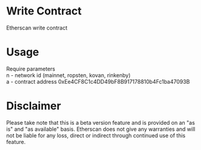 # Write Contract
Etherscan write contract

# Usage
Require parameters <br />
n - network id (mainnet, ropsten, kovan, rinkenby) <br />
a - contract address 0xEe4CF8C1c4DD49bF8B917178810b4Fc1ba47093B

# Disclaimer
Please take note that this is a beta version feature and is provided on an "as is" and "as available" basis. Etherscan does not give any warranties and will not be liable for any loss, direct or indirect through continued use of this feature.
